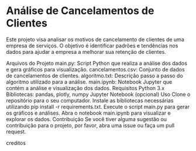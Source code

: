 Análise de Cancelamentos de Clientes
=====================================

Este projeto visa analisar os motivos de cancelamento de clientes de uma empresa de serviços. O objetivo é identificar padrões e tendências nos dados para ajudar a empresa a melhorar sua retenção de clientes.

Arquivos do Projeto
main.py: Script Python que realiza a análise dos dados e gera gráficos para visualização.
cancelamentos.csv: Conjunto de dados de cancelamentos de clientes.
algoritmo.txt: Descrição passo a passo do algoritmo utilizado para a análise.
main.ipynb: Notebook Jupyter que contém a análise e visualização dos dados.
Requisitos
Python 3.x
Bibliotecas: pandas, plotly, numpy
Jupyter Notebook (opcional)
Uso
Clone o repositório para o seu computador.
Instale as bibliotecas necessárias utilizando pip install -r requirements.txt.
Execute o script main.py para gerar os gráficos e análises.
Abra o notebook main.ipynb para visualizar e explorar os dados.
Contribuição
Se você tiver alguma sugestão ou contribuição para o projeto, por favor, abra uma issue ou faça um pull request.

creditos
